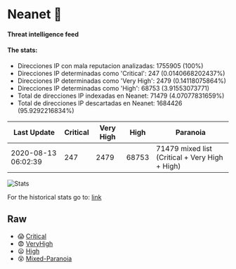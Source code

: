 # Neanet :hocho:
#### Threat intelligence feed
#### The stats:

- Direcciones IP con mala reputacion analizadas: 1755905 (100%)
- Direcciones IP determinadas como 'Critical':  247 (0.0140668202437%)
- Direcciones IP determinadas como 'Very High':  2479 (0.14118075864%)
- Direcciones IP determinadas como 'High':  68753 (3.91553073771)
- Total de direcciones IP indexadas en Neanet:  71479 (4.07077831659%)
- Total de direcciones IP descartadas en Neanet:  1684426 (95.9292216834%)

| Last Update | Critical | Very High | High | Paranoia |
| --- | --- | --- | --- | --- |
| 2020-08-13 06:02:39 | 247 | 2479 | 68753 | 71479 mixed list (Critical + Very High + High)|

![Stats](https://docs.google.com/spreadsheets/d/e/2PACX-1vSnaNMIXVabIpDJjufMlzH7poXnshF3mgd8Is1g9ytUEzVsP5my4Trn8f-xkoLLQ38xpL3HtmUexLo6/pubchart?oid=501124687&format=image)

For the historical stats go to: [link](/stats.csv)
## Raw
- :scream: [Critical](https://raw.githubusercontent.com/JavaGarcia/Neanet/master/blacklists/neanet_critical.txt)
- :fearful: [VeryHigh](https://raw.githubusercontent.com/JavaGarcia/Neanet/master/blacklists/neanet_veryHigh.txtt)
- :frowning: [High](https://raw.githubusercontent.com/JavaGarcia/Neanet/master/blacklists/neanet_high.txt)
- :dizzy_face: [Mixed-Paranoia](https://raw.githubusercontent.com/JavaGarcia/Neanet/master/blacklists/neanet_all.txt)

















































































































































